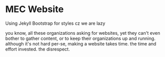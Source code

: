 # MEC Website

Using Jekyll
Bootstrap for styles cz we are lazy


you know, all these organizations asking for websites, yet they can't even bother to gather content, or to keep their organizations up and running. although it's not hard per-se, making a website takes time. the time and effort invested. the disrespect. 
